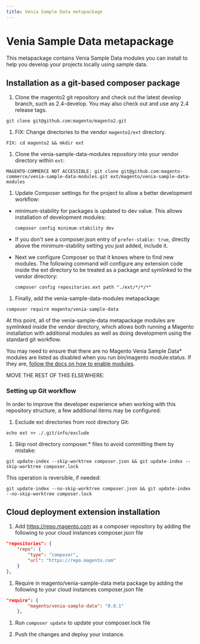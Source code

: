 ```yaml
---
title: Venia Sample Data metapackage
---
```


# Venia Sample Data metapackage

This metapackage contains Venia Sample Data modules you can install to help you develop your projects locally using sample data.

## Installation as a git-based composer package

1. Clone the magento2 git repository and check out the latest develop branch, such as 2.4-develop. You may also check out and use any 2.4 release tags.

  ```
  git clone git@github.com:magento/magento2.git
  ```

1. FIX: Change directories to the vendor `magento2/ext` directory.

  ```
  FIX: cd magento2 && mkdir ext
  ```

1. Clone the venia-sample-data-modules repository into your vendor directory within `ext`:

  ```
  MAGENTO-COMMERCE NOT ACCESSIBLE: git clone git@github.com:magento-commerce/venia-sample-data-modules.git ext/magento/venia-sample-data-modules
  ```

1. Update Composer settings for the project to allow a better development workflow:

- minimum-stability for packages is updated to dev value. This allows installation of development modules:

  ```
  composer config minimum-stability dev
  ```

- If you don't see a composer.json entry of `prefer-stable: true`, directly above the minimum-stability setting you just added, include it.
- Next we configure Composer so that it knows where to find new modules. The following command will configure any extension code inside the ext directory to be treated as a package and symlinked to the vendor directory:

  ```
  composer config repositories.ext path "./ext/*/*/*"
  ```

1. Finally, add the venia-sample-data-modules metapackage:

  ```
  composer require magento/venia-sample-data
  ```

At this point, all of the venia-sample-data metapackage modules are symlinked inside the vendor directory, which allows both running a Magento installation with additional modules as well as doing development using the standard git workflow.

You may need to ensure that there are no Magento Venia Sample Data\* modules are listed as disabled when you run bin/magento module:status. If they are, [follow the docs on how to enable modules](https://devdocs.magento.com/guides/v2.4/extension-dev-guide/build/enable-module.html).

MOVE THE REST OF THIS ELSEWHERE:

### Setting up Git workflow

In order to improve the developer experience when working with this repository structure, a few additional items may be configured:

1. Exclude ext directories from root directory Git:

```
echo ext >> ./.git/info/exclude
```

1. Skip root directory composer.\* files to avoid committing them by mistake:

```
git update-index --skip-worktree composer.json && git update-index --skip-worktree composer.lock
```

This operation is reversible, if needed:

```
git update-index --no-skip-worktree composer.json && git update-index --no-skip-worktree composer.lock
```

## Cloud deployment extension installation

1. Add https://repo.magento.com as a composer repository by adding the following to your cloud instances composer.json file

```json
"repositories": {
    "repo": {
        "type": "composer",
        "url": "https://repo.magento.com"
    }
},
```

1. Require in magento/venia-sample-data meta package by adding the following to your cloud instances composer.json file

```json
"require": {
        "magento/venia-sample-data": "0.0.1"
    },
```

1. Run `composer update` to update your composer.lock file

1. Push the changes and deploy your instance.